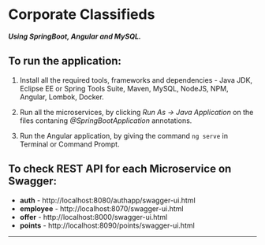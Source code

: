 # Corporate Classifieds

***Using SpringBoot, Angular and MySQL.***


## To run the application:

1. Install all the required tools, frameworks and dependencies - Java JDK, Eclipse EE or Spring Tools Suite, Maven, MySQL, NodeJS, NPM, Angular, Lombok, Docker.
2. Run all the microservices, by clicking *Run As -> Java Application* on the files contaning *@SpringBootApplication* annotations.
  
3. Run the Angular application, by giving the command ``ng serve`` in Terminal or Command Prompt.

## To check REST API for each Microservice on Swagger:

- **auth** - http://localhost:8080/authapp/swagger-ui.html
- **employee** - http://localhost:8070/swagger-ui.html
- **offer** - http://localhost:8000/swagger-ui.html
- **points** - http://localhost:8090/points/swagger-ui.html


---
